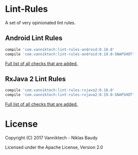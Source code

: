 Lint-Rules
==========

A set of very opinionated lint rules.

## Android Lint Rules

```groovy
compile 'com.vanniktech:lint-rules-android:0.18.0'
compile 'com.vanniktech:lint-rules-android:0.19.0-SNAPSHOT'
```

[Full list of all checks that are added.](lint-rules-android.md)

## RxJava 2 Lint Rules

```groovy
compile 'com.vanniktech:lint-rules-rxjava2:0.18.0'
compile 'com.vanniktech:lint-rules-rxjava2:0.19.0-SNAPSHOT'
```

[Full list of all checks that are added.](lint-rules-rxjava2.md)

# License

Copyright (C) 2017 Vanniktech - Niklas Baudy

Licensed under the Apache License, Version 2.0
